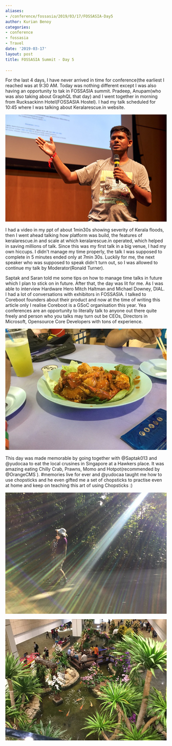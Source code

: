 ```yaml
---
aliases:
- /conference/fossasia/2019/03/17/FOSSASIA-Day5
author: Kurian Benoy
categories:
- conference
- fossasia
- Travel
date: '2019-03-17'
layout: post
title: FOSSASIA Summit - Day 5

---
```


For the last 4 days, I have never arrived in time for conference(the earliest I
reached was at 9:30 AM. Today was nothing different except I was also having an
opportunity to tak in FOSSASIA summit. Pradeep, Anupam(who was also taking about
GraphQL that day) and I went together in morning from Rucksackinn Hotel(FOSSASIA
Hostel). I had my talk scheduled for 10:45 where I was talking about
Keralarescue.in website.

![My lightning talk](/posts/images/fossasia_summit_2019/kurianbenoy_lightning_talk.jpg)


I had a video in my ppt of about 1min30s showing severity of Kerala floods, then
I went ahead talking how platform was build, the features of keralarescue.in and
scale at which keralarescue.in operated, which helped in saving millions of
talk. Since this was my first talk in a big venue, I had my own hiccups. I
didn't manage my time properly, the talk I was supposed to complete in 5 minutes
ended only at 7min 30s. Luckily for me, the next speaker who was supposed to
speak didn't turn out, so I was allowed to continue my talk by Moderator(Ronald
Turner).


Saptak and Saran told me some tips on how to manage time talks in future which I
plan to stick on in future. After that, the day was lit for me. As I was able to
interview Hardware Hero Mitch Haltman and Michael Downey, DIAL. I had a lot of
conversations with exhibitors in FOSSASIA. I talked to Coreboot founders about
their product and now at the time of writing this article only I realise
Coreboot is a GSoC organisation this year. Yea conferences are an opportunity to
literally talk to anyone out there quite freely and person who you talks may
turn out be CEOs, Directors in Microsoft, Opensource Core Developers with tons
of experience.

![Eating out with Sayan and Saptak](/posts/images/fossasia_summit_2019/eating_out.jpg)

This day was made memorable by going together with  @Saptak013 and @yudocaa  to
eat the local crusines in Singapore at a Hawkers place. It was amazing eating
Chilly Crab, Prawns, Momo and Hotpot(recommended by @OrangeCMS ). #memories live
for ever and @yudocaa taught me how to use chopsticks and he even gifted me a
set of chopsticks to practise even at home and keep on teaching this art of
using Chopsticks :)

![Travelling to gardens of Singapore](/posts/images/fossasia_summit_2019/gardens.jpg)

![Indoors of Changi Airport](/posts/images/fossasia_summit_2019/changi_airport_indoors.jpg)
